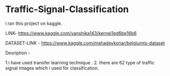 # Traffic-Signal-Classification

i ran this project on kaggle.

LINK-
https://www.kaggle.com/vanshika143/kernel1ed6be16b6

DATASET-LINK -
https://www.kaggle.com/mahadevkonar/belgiumts-dataset

Desription -

1.i have used transfer learning technique .
2. there are 62 type of traffic signal images which i used for classification.

